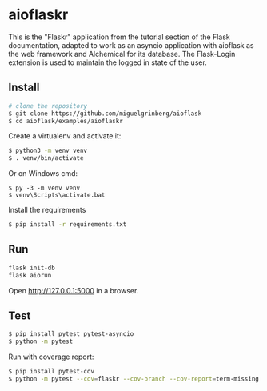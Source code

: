 aioflaskr
=========

This is the "Flaskr" application from the tutorial section of the Flask
documentation, adapted to work as an asyncio application with aioflask as the
web framework and Alchemical for its database. The Flask-Login extension is
used to maintain the logged in state of the user.

Install
-------
```bash
# clone the repository
$ git clone https://github.com/miguelgrinberg/aioflask
$ cd aioflask/examples/aioflaskr
```

Create a virtualenv and activate it:

```bash
$ python3 -m venv venv
$ . venv/bin/activate
```

Or on Windows cmd:

```text
$ py -3 -m venv venv
$ venv\Scripts\activate.bat
```

Install the requirements

```bash
$ pip install -r requirements.txt
```

Run
---

```bash
flask init-db
flask aiorun
```

Open http://127.0.0.1:5000 in a browser.

Test
----

```bash
$ pip install pytest pytest-asyncio
$ python -m pytest
```

Run with coverage report:

```bash
$ pip install pytest-cov
$ python -m pytest --cov=flaskr --cov-branch --cov-report=term-missing
```
